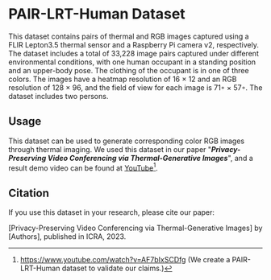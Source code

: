 # PAIR-LRT-Human Dataset
This dataset contains pairs of thermal and RGB images captured using a FLIR Lepton3.5 thermal sensor and a Raspberry Pi camera v2, respectively. The dataset includes a total of 33,228 image pairs captured under different environmental conditions, with one human occupant in a standing position and an upper-body pose. The clothing of the occupant is in one of three colors. The images have a heatmap resolution of 16 × 12 and an RGB resolution of 128 × 96, and the field of view for each image is 71◦ × 57◦. The dataset includes two persons.

## Usage
This dataset can be used to generate corresponding color RGB images through thermal imaging. We used this dataset in our paper "*__Privacy-Preserving Video Conferencing via Thermal-Generative Images__*", and a result demo video can be found at [YouTube](https://www.youtube.com/watch?v=AF7bIxSCDfg)[^1].

## Citation
If you use this dataset in your research, please cite our paper:

[Privacy-Preserving Video Conferencing via Thermal-Generative Images] by [Authors], published in ICRA, 2023.

[^1]:<https://www.youtube.com/watch?v=AF7bIxSCDfg> (We create a PAIR-LRT-Human dataset to validate our claims.)
